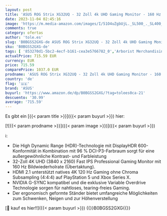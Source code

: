 ```yaml
---
layout: post
title: 'ASUS ROG Strix XG32UQ - 32 Zoll 4k UHD Gaming Monitor - 160 Hz  1ms GtG  Freesync Premium Pro & G-Sync  DisplayHDR 600 - Fast IPS Panel  16:9  3840 x 2160  DP 1.4 DSC  HDMI 2.1  USB  ergonomisch'
date: 2023-11-04 02:45:16
image: 'https://m.media-amazon.com/images/I/51O4uZgbUjL._SL500_._SL400_.jpg'
comments: true
category: ofertas
author: 'tole.es'
slug: 'B0BGSS2GXG-de ASUS ROG Strix XG32UQ - 32 Zoll 4k UHD Gaming Monitor -...'
sku: 'B0BGSS2GXG-de'
tags: [ '853270d1-5bc2-4ecf-b161-cea3e5766782_0','Arborist Merchandising Root','Computer & Zubehör','Custom Stores','Gaming-Monitore','Monitore','Monitors gaming','PC-Gaming','Self Service','Special Features Stores','a4cbee59-f823-40fe-831a-7de64f655f6f_0','a4cbee59-f823-40fe-831a-7de64f655f6f_4901','asus','🇩🇪', ]
actualPrice: 715.59 EUR
currency: EUR
price: 715.59
comparePrice: 1037.0 EUR
prodname: 'ASUS ROG Strix XG32UQ - 32 Zoll 4k UHD Gaming Monitor - 160 Hz  1ms GtG  Freesync Premium Pro & G-Sync  DisplayHDR 600 - Fast IPS Panel  16:9  3840 x 2160  DP 1.4 DSC  HDMI 2.1  USB  ergonomisch'
country: 'de'
flag: '🇩🇪'
brand: 'ASUS'
buyurl: 'https://www.amazon.de/dp/B0BGSS2GXG/?tag=tolees0ca-21'
descuento: '30.99'
average: '715.59'
---
```


Es gibt ein [{{< param title >}}]({{< param buyurl >}}) hier:

[![{{< param prodname >}}]({{< param image >}})]({{< param buyurl >}})

ℹ️:

- Die High Dynamic Range (HDR)-Technologie mit DisplayHDR 600-Konformität in Kombination mit 96 % DCI-P3-Farbraum sorgt für eine außergewöhnliche Kontrast- und Farbleistung
- 32-Zoll 4K UHD (3840 x 2160) Fast IPS Professional Gaming Monitor mit 160 Hz Bildwiederholrate (Übertaktung).
- HDMI 2.1 unterstützt natives 4K 120 Hz Gaming ohne Chroma Subsampling (4:4:4) auf PlayStation 5 und Xbox Series X.
- NVIDIA G-SYNC kompatibel und die exklusive Variable Overdrive Technologie sorgen für nahtloses, tearing-freies Gaming.
- Der ergonomisch geformte Ständer bietet umfangreiche Möglichkeiten zum Schwenken, Neigen und zur Höhenverstellung

[🛒 kauf es hier!!]({{< param buyurl >}})
{{<world>}}B0BGSS2GXG{{</world>}}

